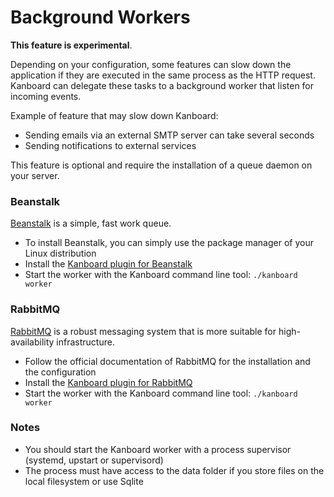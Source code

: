Background Workers
==================

**This feature is experimental**.

Depending on your configuration, some features can slow down the application if they are executed in the same process as the HTTP request.
Kanboard can delegate these tasks to a background worker that listen for incoming events.

Example of feature that may slow down Kanboard:

- Sending emails via an external SMTP server can take several seconds
- Sending notifications to external services

This feature is optional and require the installation of a queue daemon on your server.

### Beanstalk

[Beanstalk](http://kr.github.io/beanstalkd/) is a simple, fast work queue.

- To install Beanstalk, you can simply use the package manager of your Linux distribution
- Install the [Kanboard plugin for Beanstalk](https://kanboard.net/plugin/beanstalk)
- Start the worker with the Kanboard command line tool: `./kanboard worker`

### RabbitMQ

[RabbitMQ](https://www.rabbitmq.com/) is a robust messaging system that is more suitable for high-availability infrastructure.

- Follow the official documentation of RabbitMQ for the installation and the configuration
- Install the [Kanboard plugin for RabbitMQ](https://kanboard.net/plugin/rabbitmq)
- Start the worker with the Kanboard command line tool: `./kanboard worker`

### Notes

- You should start the Kanboard worker with a process supervisor (systemd, upstart or supervisord)
- The process must have access to the data folder if you store files on the local filesystem or use Sqlite
